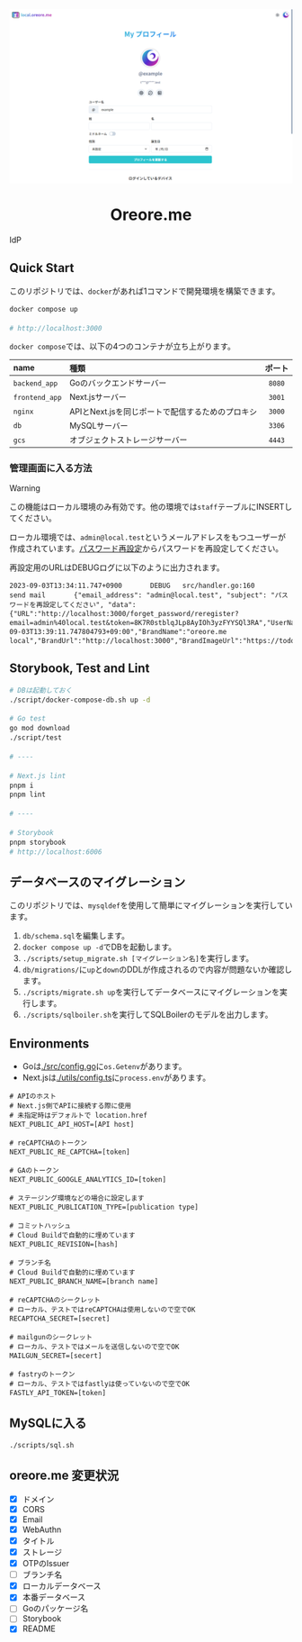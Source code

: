 <img src="/public/top_1.png" align="center" />

<h1 align="center">Oreore.me</h1>

IdP

## Quick Start

このリポジトリでは、`docker`があれば1コマンドで開発環境を構築できます。

```bash
docker compose up

# http://localhost:3000
```

`docker compose`では、以下の4つのコンテナが立ち上がります。

|name|種類|ポート|
|:--|:--|:--:|
|`backend_app`|Goのバックエンドサーバー|`8080`|
|`frontend_app`|Next.jsサーバー|`3001`|
|`nginx`|APIとNext.jsを同じポートで配信するためのプロキシ|`3000`|
|`db`|MySQLサーバー|`3306`|
|`gcs`|オブジェクトストレージサーバー|`4443`|

### 管理画面に入る方法

> [!WARNING]
> この機能はローカル環境のみ有効です。他の環境では`staff`テーブルにINSERTしてください。

ローカル環境では、`admin@local.test`というメールアドレスをもつユーザーが作成されています。[パスワード再設定](http://localhost:3000/forget_password)からパスワードを再設定してください。

再設定用のURLはDEBUGログに以下のように出力されます。

```log
2023-09-03T13:34:11.747+0900       DEBUG   src/handler.go:160      send mail       {"email_address": "admin@local.test", "subject": "パスワードを再設定してください", "data": {"URL":"http://localhost:3000/forget_password/reregister?email=admin%40local.test&token=8K7R0stblqJLp8AyIOh3yzFYYSQl3RA","UserName":"admin","Expiration":"2023-09-03T13:39:11.747804793+09:00","BrandName":"oreore.me local","BrandUrl":"http://localhost:3000","BrandImageUrl":"https://todo","BrandDomain":"localhost:3000","Email":"admin@local.test"}}
```

## Storybook, Test and Lint

```bash
# DBは起動しておく
./script/docker-compose-db.sh up -d

# Go test
go mod download
./script/test

# ----

# Next.js lint
pnpm i
pnpm lint

# ----

# Storybook
pnpm storybook
# http://localhost:6006
```

## データベースのマイグレーション

このリポジトリでは、`mysqldef`を使用して簡単にマイグレーションを実行しています。

1. `db/schema.sql`を編集します。
2. `docker compose up -d`でDBを起動します。
3. `./scripts/setup_migrate.sh [マイグレーション名]`を実行します。
4. `db/migrations/`に`up`と`down`のDDLが作成されるので内容が問題ないか確認します。
5. `./scripts/migrate.sh up`を実行してデータベースにマイグレーションを実行します。
6. `./scripts/sqlboiler.sh`を実行してSQLBoilerのモデルを出力します。

## Environments

- Goは[./src/config.go](./src/config.go)に`os.Getenv`があります。
- Next.jsは[./utils/config.ts](./utils/config.ts)に`process.env`があります。

```env
# APIのホスト
# Next.js側でAPIに接続する際に使用
# 未指定時はデフォルトで location.href
NEXT_PUBLIC_API_HOST=[API host]

# reCAPTCHAのトークン
NEXT_PUBLIC_RE_CAPTCHA=[token]

# GAのトークン
NEXT_PUBLIC_GOOGLE_ANALYTICS_ID=[token]

# ステージング環境などの場合に設定します
NEXT_PUBLIC_PUBLICATION_TYPE=[publication type]

# コミットハッシュ
# Cloud Buildで自動的に埋めています
NEXT_PUBLIC_REVISION=[hash]

# ブランチ名
# Cloud Buildで自動的に埋めています
NEXT_PUBLIC_BRANCH_NAME=[branch name]

# reCAPTCHAのシークレット
# ローカル、テストではreCAPTCHAは使用しないので空でOK
RECAPTCHA_SECRET=[secret]

# mailgunのシークレット
# ローカル、テストではメールを送信しないので空でOK
MAILGUN_SECRET=[secert]

# fastryのトークン
# ローカル、テストではfastlyは使っていないので空でOK
FASTLY_API_TOKEN=[token]
```

## MySQLに入る

```bash
./scripts/sql.sh
```

## oreore.me 変更状況

- [x] ドメイン
- [x] CORS
- [x] Email
- [x] WebAuthn
- [x] タイトル
- [x] ストレージ
- [x] OTPのIssuer
- [ ] ブランチ名
- [x] ローカルデータベース
- [x] 本番データベース
- [ ] Goのパッケージ名
- [ ] Storybook
- [x] README
